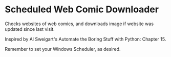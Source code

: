 # Scheduled Web Comic Downloader

Checks websites of web comics, and downloads image if website was updated since last visit.

Inspired by Al Sweigart's Automate the Boring Stuff with Python: Chapter 15.

Remember to set your Windows Scheduler, as desired.
